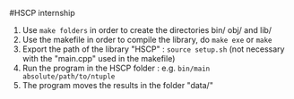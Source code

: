 #HSCP internship 


1. Use `make folders` in order to create the directories bin/ obj/ and lib/ 
2. Use the makefile in order to compile the library, do `make exe` or `make`
3. Export the path of the library "HSCP" : `source setup.sh` (not necessary with the "main.cpp" used in the makefile)
4. Run the program in the HSCP folder : e.g. `bin/main absolute/path/to/ntuple`
5. The program moves the results in the folder "data/"

